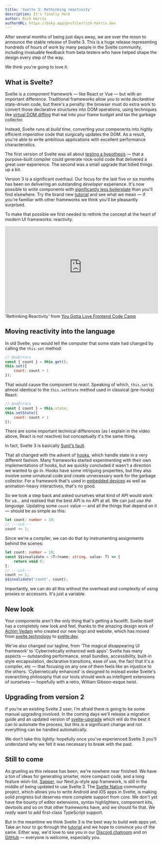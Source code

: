 ```yaml
---
title: 'Svelte 3: Rethinking reactivity'
description: It's finally here
author: Rich Harris
authorURL: https://bsky.app/profile/rich-harris.dev
---
```


After several months of being just days away, we are over the moon to announce the stable release of Svelte 3. This is a huge release representing hundreds of hours of work by many people in the Svelte community, including invaluable feedback from beta testers who have helped shape the design every step of the way.

We think you're going to love it.

## What is Svelte?

Svelte is a component framework — like React or Vue — but with an important difference. Traditional frameworks allow you to write _declarative_ state-driven code, but there's a penalty: the browser must do extra work to convert those declarative structures into DOM operations, using techniques like [virtual DOM diffing](/blog/virtual-dom-is-pure-overhead) that eat into your frame budget and tax the garbage collector.

Instead, Svelte runs at _build time_, converting your components into highly efficient _imperative_ code that surgically updates the DOM. As a result, you're able to write ambitious applications with excellent performance characteristics.

The first version of Svelte was all about [testing a hypothesis](/blog/frameworks-without-the-framework) — that a purpose-built compiler could generate rock-solid code that delivered a great user experience. The second was a small upgrade that tidied things up a bit.

Version 3 is a significant overhaul. Our focus for the last five or six months has been on delivering an outstanding _developer_ experience. It's now possible to write components with [significantly less boilerplate](/blog/write-less-code) than you'll find elsewhere. Try the brand new [tutorial](/tutorial) and see what we mean — if you're familiar with other frameworks we think you'll be pleasantly surprised.

To make that possible we first needed to rethink the concept at the heart of modern UI frameworks: reactivity.

<div class="max">
<figure style="max-width: 960px; margin: 0 auto">
<div style="height: 0; padding: 0 0 57.1% 0; position: relative; margin: 0 auto;">
	<iframe style="position: absolute; width: 100%; height: 100%; left: 0; top: 0; margin: 0;" src="https://www.youtube-nocookie.com/embed/AdNJ3fydeao" frameborder="0" allow="accelerometer; autoplay; encrypted-media; gyroscope; picture-in-picture" allowfullscreen></iframe>
</div>

<figcaption>'Rethinking Reactivity' from <a href="https://www.israel.yglfconf.com/">You Gotta Love Frontend Code Camp</a></figcaption>
</figure>
</div>

## Moving reactivity into the language

In old Svelte, you would tell the computer that some state had changed by calling the `this.set` method:

```js
// @noErrors
const { count } = this.get();
this.set({
	count: count + 1
});
```

That would cause the component to _react_. Speaking of which, `this.set` is almost identical to the `this.setState` method used in classical (pre-hooks) React:

```js
// @noErrors
const { count } = this.state;
this.setState({
	count: count + 1
});
```

There are some important technical differences (as I explain in the video above, React is not reactive) but conceptually it's the same thing.

<aside>
	<p>In fact, Svelte 3 is basically <a href="https://twitter.com/threepointone/status/1057179801109311488">Sunil's fault</a>.</p>
</aside>

That all changed with the advent of [hooks](https://reactjs.org/docs/hooks-intro.html), which handle state in a very different fashion. Many frameworks started experimenting with their own implementations of hooks, but we quickly concluded it wasn't a direction we wanted to go in. Hooks have some intriguing properties, but they also involve some unnatural code and create unnecessary work for the garbage collector. For a framework that's used in [embedded devices](https://mobile.twitter.com/sveltejs/status/1088500539640418304) as well as animation-heavy interactives, that's no good.

So we took a step back and asked ourselves what kind of API would work for us... and realised that the best API is no API at all. We can just _use the language_. Updating some `count` value — and all the things that depend on it — should be as simple as this:

```ts
let count: number = 10;
// ---cut---
count += 1;
```

Since we're a compiler, we can do that by instrumenting assignments behind the scenes:

```ts
let count: number = 10;
const $$invalidate = <T>(name: string, value: T) => {
	return void 0;
};
// ---cut---
count += 1;
$$invalidate('count', count);
```

Importantly, we can do all this without the overhead and complexity of using proxies or accessors. It's just a variable.

## New look

Your components aren't the only thing that's getting a facelift. Svelte itself has a completely new look and feel, thanks to the amazing design work of [Achim Vedam](https://vedam.de/) who created our new logo and website, which has moved from [svelte.technology](https://svelte.technology) to [svelte.dev](https://svelte.dev).

We've also changed our tagline, from 'The magical disappearing UI framework' to 'Cybernetically enhanced web apps'. Svelte has many aspects — outstanding performance, small bundles, accessibility, built-in style encapsulation, declarative transitions, ease of use, the fact that it's a compiler, etc — that focusing on any one of them feels like an injustice to the others. 'Cybernetically enhanced' is designed to instead evoke Svelte's overarching philosophy that our tools should work as intelligent extensions of ourselves — hopefully with a retro, William Gibson-esque twist.

## Upgrading from version 2

If you're an existing Svelte 2 user, I'm afraid there is going to be some manual upgrading involved. In the coming days we'll release a migration guide and an updated version of [svelte-upgrade](https://github.com/sveltejs/svelte-upgrade) which will do the best it can to automate the process, but this _is_ a significant change and not everything can be handled automatically.

We don't take this lightly: hopefully once you've experienced Svelte 3 you'll understand why we felt it was necessary to break with the past.

## Still to come

As grueling as this release has been, we're nowhere near finished. We have a ton of ideas for generating smarter, more compact code, and a long feature wish-list. [Sapper](https://sapper.svelte.dev), our Next.js-style app framework, is still in the middle of being updated to use Svelte 3. The [Svelte Native](https://svelte-native.technology/) community project, which allows you to write Android and iOS apps in Svelte, is making solid progress but deserves more complete support from core. We don't yet have the bounty of editor extensions, syntax highlighters, component kits, devtools and so on that other frameworks have, and we should fix that. We _really_ want to add first-class TypeScript support.

But in the meantime we think Svelte 3 is the best way to build web apps yet. Take an hour to go through the [tutorial](/tutorial) and we hope to convince you of the same. Either way, we'd love to see you in our [Discord chatroom](/chat) and on [GitHub](https://github.com/sveltejs/svelte) — everyone is welcome, especially you.
